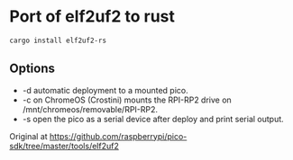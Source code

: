 # Port of elf2uf2 to rust

```bash
cargo install elf2uf2-rs
```

## Options
* -d automatic deployment to a mounted pico.
* -c on ChromeOS (Crostini) mounts the RPI-RP2 drive on /mnt/chromeos/removable/RPI-RP2.
* -s open the pico as a serial device after deploy and print serial output.

Original at https://github.com/raspberrypi/pico-sdk/tree/master/tools/elf2uf2